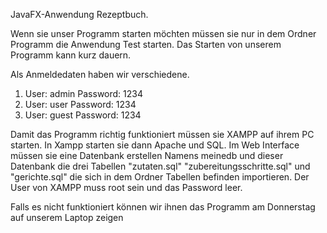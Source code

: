 JavaFX-Anwendung Rezeptbuch.

Wenn sie unser Programm starten möchten müssen sie nur in dem Ordner Programm die Anwendung Test starten. 
Das Starten von unserem Programm kann kurz dauern.

Als Anmeldedaten haben wir verschiedene. 

1. User: admin
   Password: 1234
2. User: user
   Password: 1234
3. User: guest
   Password: 1234

Damit das Programm  richtig funktioniert müssen sie XAMPP auf ihrem PC  starten. 
In Xampp starten sie dann Apache und SQL. 
Im Web Interface müssen sie eine Datenbank erstellen Namens meinedb und dieser Datenbank die drei Tabellen "zutaten.sql" "zubereitungsschritte.sql" und "gerichte.sql" die sich in dem Ordner Tabellen befinden importieren. Der User von XAMPP muss root sein und das Password leer.

Falls es nicht funktioniert können wir ihnen das Programm am Donnerstag auf unserem Laptop zeigen
